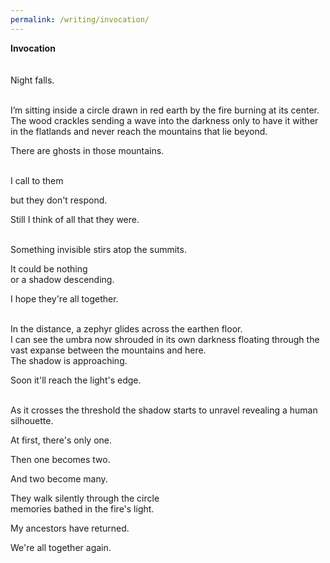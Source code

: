 ```yaml
---
permalink: /writing/invocation/
---
```

**Invocation**  
<br/><br/>
Night falls.  

<br/>
I’m sitting inside a circle  
drawn in red earth  
by the fire burning at its center.  

<br/>
The wood crackles  
sending a wave into the darkness  
only to have it wither in the flatlands  
and never reach the mountains that lie beyond.  
  
There are ghosts in those mountains.  

<br/>
I call to them  
  
but they don't respond.  
  
Still I think of all that they were.  

<br/>
Something invisible stirs atop the summits.  
  
It could be nothing  
or a shadow descending.  
  
I hope they're all together.  

<br/>
In the distance, a zephyr glides across the earthen floor.  

<br/>
I can see the umbra now  
shrouded in its own darkness  
floating through the vast expanse between the mountains and here.  

<br/>
The shadow is approaching.  
  
Soon it'll reach the light's edge.  

<br/>
As it crosses the threshold  
the shadow starts to unravel  
revealing a human silhouette.  
  
At first, there's only one.  
  
Then one becomes two.  
  
And two become many.  
  
They walk silently through the circle  
memories bathed in the fire's light.  
  
My ancestors have returned.  
  
We're all together again.  
